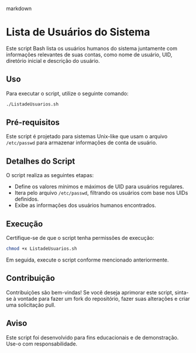 markdown
# Lista de Usuários do Sistema

Este script Bash lista os usuários humanos do sistema juntamente com informações relevantes de suas contas, como nome de usuário, UID, diretório inicial e descrição do usuário.

## Uso

Para executar o script, utilize o seguinte comando:

```bash
./ListadeUsuarios.sh
```

## Pré-requisitos

Este script é projetado para sistemas Unix-like que usam o arquivo `/etc/passwd` para armazenar informações de conta de usuário.

## Detalhes do Script

O script realiza as seguintes etapas:
- Define os valores mínimos e máximos de UID para usuários regulares.
- Itera pelo arquivo `/etc/passwd`, filtrando os usuários com base nos UIDs definidos.
- Exibe as informações dos usuários humanos encontrados.

## Execução

Certifique-se de que o script tenha permissões de execução:
```bash
chmod +x ListadeUsuarios.sh
```

Em seguida, execute o script conforme mencionado anteriormente.

## Contribuição

Contribuições são bem-vindas! Se você deseja aprimorar este script, sinta-se à vontade para fazer um fork do repositório, fazer suas alterações e criar uma solicitação pull.

## Aviso

Este script foi desenvolvido para fins educacionais e de demonstração. Use-o com responsabilidade.
